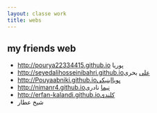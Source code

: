 ```yaml
---
layout: classe work
title: webs
---
```


## my friends web
- http://pourya22334415.github.io پوریا 
- http://seyedalihosseinibahri.github.ioعلی بحری
- http://Pouyaabniki.github.ioپویاابنیکی
- http://nimanr4.github.ioنیما نادری
- http://erfan-kalandi.github.ioکلندی 
- شیخ عطار

